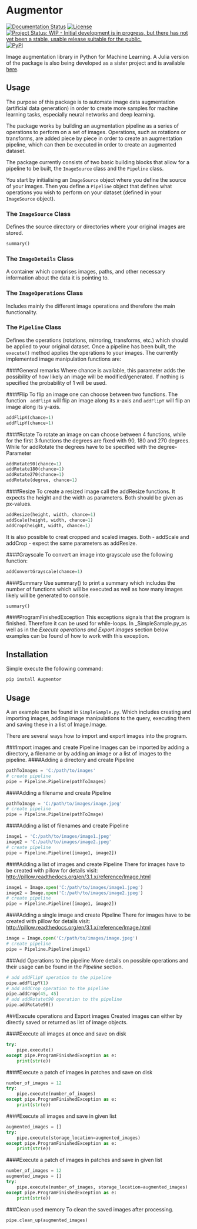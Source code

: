 # Augmentor

[![Documentation Status](https://readthedocs.org/projects/augmentor/badge/?version=master)](http://augmentor.readthedocs.io/en/master/?badge=master) [![License](http://img.shields.io/badge/license-MIT-brightgreen.svg?style=flat)](LICENSE.md) [![Project Status: WIP - Initial development is in progress, but there has not yet been a stable, usable release suitable for the public.](http://www.repostatus.org/badges/latest/wip.svg)](http://www.repostatus.org/#wip) [![PyPI](https://img.shields.io/badge/pypi-v0.1-blue.svg?maxAge=2592000)](https://pypi.python.org/pypi/Augmentor)

Image augmentation library in Python for Machine Learning. A Julia version of the package is also being developed as a sister project and is available [here](https://github.com/Evizero/Augmentor.jl).

## Usage
The purpose of this package is to automate image data augmentation (artificial data generation) in order to create more samples for machine learning tasks, especially neural networks and deep learning.

The package works by building an augmentation pipeline as a series of operations to perform on a set of images. Operations, such as rotations or transforms, are added piece by piece in order to create an augmentation pipeline, which can then be executed in order to create an augmented dataset.

The package currently consists of two basic building blocks that allow for a pipeline to be built, the `ImageSource` class and the `Pipeline` class.

You start by initialising an `ImageSource` object where you define the source of your images. Then you define a `Pipeline` object that defines what operations you wish to perform on your dataset (defined in your `ImageSource` object).

### The `ImageSource` Class
Defines the source directory or directories where your original images are stored.

```python
summary()
```

### The `ImageDetails` Class
A container which comprises images, paths, and other necessary information about the data it is pointing to.

### The `ImageOperations` Class
Includes mainly the different image operations and therefore the main functionality.

### The `Pipeline` Class
Defines the operations (rotations, mirroring, transforms, etc.) which should be applied to your original dataset. Once a pipeline has been built, the `execute()` method applies the operations to your images.
The currently implemented image manipulation functions are:

####General remarks
Where chance is available, this parameter adds the possibility of how likely an image will be modified/generated. If nothing is specified the probability of 1 will be used.

####Flip
To flip an image one can choose between two functions. The function ` addFlipX` will flip an image along its x-axis and `addFlipY` will flip an image along its y-axis.
```python
addFlipX(chance=1)
addFlipY(chance=1)
```

####Rotate
To rotate an image on can choose between 4 functions, while for the first 3 functions the degrees are fixed with 90, 180 and 270 degrees. While for addRotate the degrees have to be specified with the degree-Parameter
```python
addRotate90(chance=1)
addRotate180(chance=1)
addRotate270(chance=1)
addRotate(degree, chance=1)
```

####Resize
To create a resized image call the addResize functions. It expects the height and the width as parameters. Both should be given as px-values.
```python
addResize(height, width, chance=1)
addScale(height, width, chance=1)
addCrop(height, width, chance=1)
```
It is also possible to creat cropped and scaled images. Both - addScale and addCrop - expect the same parameters as addResize.

####Grayscale
To convert an image into grayscale use the following function:
```python
addConvertGrayscale(chance=1)
```

####Summary
Use summary() to print a summary which includes the number of functions which will be executed as well as how many images likely will be generated to console.
```python
summary()
```

####ProgramFinishedException
This exceptions signals that the program is finished. Therefore it can be used for while-loops. In _SimpleSample.py_as well as in the _Execute operations and Export images_ section below  examples can be found of how to work with this exception.

## Installation
Simple execute the following command:
```python
pip install Augmentor
```

## Usage
A an example can be found in ```SimpleSample.py```. Which includes creating and importing images, adding image manipulations to the query, executing them and saving these in a list of Image.Image.

There are several ways how to import and export images into the program.

###Import images and create Pipeline
Images can be imported by adding a directory, a filename or by adding an image or a list of images to the pipeline.
####Adding a directory and create Pipeline
```python
pathToImages = 'C:/path/to/images'
# create pipeline
pipe = Pipeline.Pipeline(pathToImages)
```
####Adding a filename and create Pipeline
```python
pathToImage = 'C:/path/to/images/image.jpeg'
# create pipeline
pipe = Pipeline.Pipeline(pathToImage)
```
####Adding a list of filenames and create Pipeline
```python
image1 = 'C:/path/to/images/image1.jpeg'
image2 = 'C:/path/to/images/image2.jpeg'
# create pipeline
pipe = Pipeline.Pipeline([image1, image2])
```
####Adding a list of images and create Pipeline
There for images have to be created with pillow for details visit: http://pillow.readthedocs.org/en/3.1.x/reference/Image.html

```python
image1 = Image.open('C:/path/to/images/image1.jpeg')
image2 = Image.open('C:/path/to/images/image2.jpeg')
# create pipeline
pipe = Pipeline.Pipeline([image1, image2])
```

####Adding a single image and create Pipeline
There for images have to be created with pillow for details visit: http://pillow.readthedocs.org/en/3.1.x/reference/Image.html

```python
image = Image.open('C:/path/to/images/image.jpeg')
# create pipeline
pipe = Pipeline.Pipeline(image1)
```

###Add Operations to the pipeline
More details on possible operations and their usage can be found in the *Pipeline* section.
```python
# add addFlipY operation to the pipeline
pipe.addFlipY(1)
# add addCrop operation to the pipeline
pipe.addCrop(45, 45)
# add addRotatet90 operation to the pipeline
pipe.addRotate90()
```

###Execute operations and Export images
Created images can either by directly saved or returned as list of image objects.

####Execute all images at once and save on disk

```python
try:
    pipe.execute()
except pipe.ProgramFinishedException as e:
    print(str(e))
```
####Execute a patch of images in patches and save on disk

```python
number_of_images = 12
try:
    pipe.execute(number_of_images)
except pipe.ProgramFinishedException as e:
    print(str(e))
```

####Execute all images and save in given list
```python
augmented_images = []
try:
    pipe.execute(storage_location=augmented_images)
except pipe.ProgramFinishedException as e:
    print(str(e))
```

####Execute a patch of images in patches and save in given list
```python
number_of_images = 12
augmented_images = []
try:
    pipe.execute(number_of_images, storage_location=augmented_images)
except pipe.ProgramFinishedException as e:
    print(str(e))
```

###Clean used memory
To clean the saved images after processing.
```python
pipe.clean_up(augmented_images)
```
